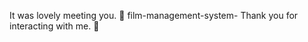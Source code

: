 It was lovely meeting you.
:clown_face:
film-management-system-
Thank you for interacting with me.
:face_with_thermometer:
